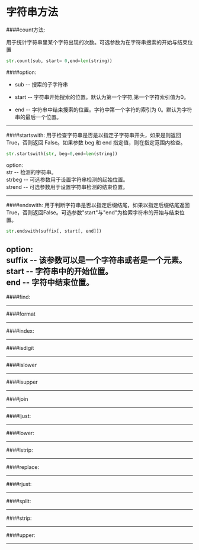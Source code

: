 # 字符串方法  
####count方法:

用于统计字符串里某个字符出现的次数。可选参数为在字符串搜索的开始与结束位置  

```python
str.count(sub, start= 0,end=len(string))
```

####option:
* sub -- 搜索的子字符串

* start -- 字符串开始搜索的位置。默认为第一个字符,第一个字符索引值为0。

* end -- 字符串中结束搜索的位置。字符中第一个字符的索引为 0。默认为字符串的最后一个位置。

***
####startswith: 
用于检查字符串是否是以指定子字符串开头，如果是则返回 True，否则返回 False。如果参数 beg 和 end 指定值，则在指定范围内检查。  
```python
str.startswith(str, beg=0,end=len(string))
```
option:  
str -- 检测的字符串。  
strbeg -- 可选参数用于设置字符串检测的起始位置。  
strend -- 可选参数用于设置字符串检测的结束位置。
***
####endswith:
用于判断字符串是否以指定后缀结尾，如果以指定后缀结尾返回True，否则返回False。可选参数"start"与"end"为检索字符串的开始与结束位置。
```python
str.endswith(suffix[, start[, end]])
```
option:  
suffix -- 该参数可以是一个字符串或者是一个元素。  
start -- 字符串中的开始位置。  
end -- 字符中结束位置。  
-------------------------------------------------
####find:

-------------------------------------------------
####format

-------------------------------------------------
####index:

-------------------------------------------------
####isdigit

-------------------------------------------------
####islower

-------------------------------------------------
####isupper

-------------------------------------------------
####join

-------------------------------------------------
####ljust:

-------------------------------------------------
####lower:

-------------------------------------------------
####lstrip:

-------------------------------------------------
####replace:

-------------------------------------------------
####rjust:

-------------------------------------------------
####split:

-------------------------------------------------
####strip:

-------------------------------------------------
####upper:

-------------------------------------------------


